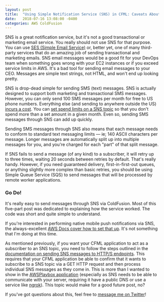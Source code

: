 ```yaml
---
layout: post
title:  "Using Simple Notification Service (SNS) in CFML: Caveats About Working with SNS in CMFL"
date:   2018-07-16 13:08:00 -0400
categories: AWS ColdFusion
---
```


SNS is a great notification service, but it's not a good transactional or marketing email service. You really should not use SNS for that purpose. You can use [SES (Simple Email Service)](https://aws.amazon.com/ses/) or, better yet, one of many third-party services that do an amazing job of sending transactional and marketing emails. SNS email messages would be a good fit for your DevOps team when something goes wrong with your EC2 instances or if you exceed service limits in AWS. It's a bad tool for sending email messages to your CEO. Messages are simple text strings, not HTML, and won't end up looking pretty.

SNS is drop-dead simple for sending SMS (text) messages. SNS is actually designed to support both marketing and transactional SMS messages. However, you can only send 100 SMS messages per month for free to US phone numbers. Everything else (and sending to anywhere outside the US) [incurs a cost](https://aws.amazon.com/sns/sms-pricing/). You can [set spend limits on a SNS topic](https://docs.aws.amazon.com/sns/latest/dg/sms_preferences.html) so that you don't spend more than a set amount in a given month. Even so, sending SMS messages through SNS can add up quickly.

Sending SMS messages through SNS also means that each message needs to conform to standard text messaging limits &mdash; ie; 140 ASCII characters per message. Longer messages are automatically split up into multiple messages for you, and you're charged for each "part" of that split message.

If SNS fails to send a message (of any kind) to a subscriber, it will retry up to three times, waiting 20 seconds between retries by default. That's really handy. However, if you need guaranteed delivery, first-in-first-out queues, or anything slightly more complex than basic retries, you should be using Simple Queue Service (SQS) to send messages that will be processed by remote worker applications.

### Go Do!

It's really easy to send messages through SNS via ColdFusion. Most of this five-part post was dedicated to explaining how the service worked. The code was short and quite simple to understand.

If you're interested in performing native mobile push notifications via SNS, the always-excellent [AWS Docs cover how to set that up](https://docs.aws.amazon.com/sns/latest/dg/SNSMobilePush.html). It's not something that I'm doing at this time.

As mentioned previously, if you want your CFML application to act as a subscriber to an SNS topic, you need to follow the steps outlined in the [documentation on sending SNS messages to HTTP/S endpoints](https://docs.aws.amazon.com/sns/latest/dg/SendMessageToHttp.html). This requires that your CFML application be able to confirm that it wants to subscribe to a SNS topic via a GET HTTP request and then process individual SNS messages as they come in. This is more than I wanted to show in the [AWSPlaybox application](https://github.com/brianklaas/awsPlaybox) (especially as SNS needs to be able to communicate with your server, requiring it have a public DNS or use a service like [ngrok](https://ngrok.com)). This topic would make for a good future post, no?

If you've got questions about this, feel free to <a href="https://twitter.com/brian_klaas">message me on Twitter</a>!